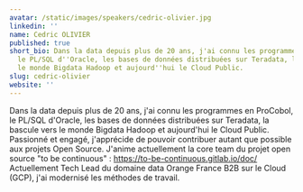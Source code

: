 ```yaml
---
avatar: /static/images/speakers/cedric-olivier.jpg
linkedin: ''
name: Cedric OLIVIER
published: true
short_bio: Dans la data depuis plus de 20 ans, j'ai connu les programmes en ProCobol,
  le PL/SQL d''Oracle, les bases de données distribuées sur Teradata, la bascule vers
  le monde Bigdata Hadoop et aujourd''hui le Cloud Public.
slug: cedric-olivier
website: ''
---
```


Dans la data depuis plus de 20 ans, j'ai connu les programmes en ProCobol, le PL/SQL d'Oracle, les bases de données distribuées sur Teradata, la bascule vers le monde Bigdata Hadoop et aujourd'hui le Cloud Public.
Passionné et engagé, j'apprécide de pouvoir contribuer autant que possible aux projets Open Source. J'anime actuellement la core team du projet open source "to be continuous" : https://to-be-continuous.gitlab.io/doc/
Actuellement Tech Lead du domaine data Orange France B2B sur le Cloud (GCP), j'ai modernisé les méthodes de travail.